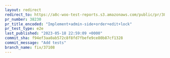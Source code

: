 ```yaml
---
layout: redirect
redirect_to: https://a8c-woo-test-reports.s3.amazonaws.com/public/pr/38230/e2e/index.html
pr_number: 38230
pr_title_encoded: "Implement+admin-side+order+edit+lock"
pr_test_type: e2e
last_published: "2023-05-18 22:59:09 +0000"
commit_sha: f94ef3aa0ab572c8f8fd7fbefe9ce80b87cf1328
commit_message: "Add tests"
branch_name: fix/37108
---
```

